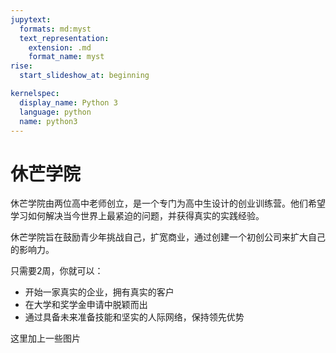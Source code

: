 ```yaml
---
jupytext:
  formats: md:myst
  text_representation:
    extension: .md
    format_name: myst
rise:
  start_slideshow_at: beginning

kernelspec:
  display_name: Python 3
  language: python
  name: python3
---
```


# 休芒学院 #

休芒学院由两位高中老师创立，是一个专门为高中生设计的创业训练营。他们希望学习如何解决当今世界上最紧迫的问题，并获得真实的实践经验。

休芒学院旨在鼓励青少年挑战自己，扩宽商业，通过创建一个初创公司来扩大自己的影响力。

只需要2周，你就可以：

* 开始一家真实的企业，拥有真实的客户
* 在大学和奖学金申请中脱颖而出
* 通过具备未来准备技能和坚实的人际网络，保持领先优势

这里加上一些图片



